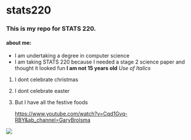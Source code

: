 # stats220

### This is my repo for STATS 220. 

#### about me:

- I am undertaking a degree in computer science
- I am taking STATS 220 because I needed a stage 2 science paper and thought it looked fun
**I am not 15 years old**
  *Use of Italics*

1. I dont celebrate christmas
1. I dont celebrate easter
1. But I have all the festive foods

   https://www.youtube.com/watch?v=Cqd1Gvq-RBY&ab_channel=GaryBrolsma

![](https://media1.tenor.com/m/bcL67XPaG7oAAAAd/oggy-and-the-cockroaches-dee-dee.gif)

